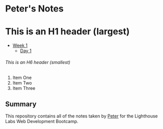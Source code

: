 # Peter's Notes

# This is an H1 header (largest)

- [Week 1](/Week_1)
  - [Day 1](Week_1/Day_1)

###### This is an H6 header (smallest)

1. Item One
2. Item Two
3. Item Three

## Summary

This repository contains all of the notes taken by [Peter](https://github.com/LIZXP) for the Lighthouse Labs Web Development Bootcamp.

